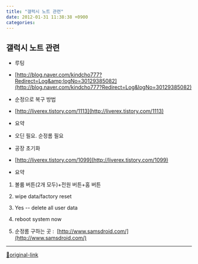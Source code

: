 ```yaml
---
title: "갤럭시 노트 관련"
date: 2012-01-31 11:38:38 +0900
categories: 
---
```

  

갤럭시 노트 관련
---------

- 루팅
- [http://blog.naver.com/kindcho777?Redirect=Log&amp;logNo=30129385082](http://blog.naver.com/kindcho777?Redirect=Log&logNo=30129385082)

- 순정으로 복구 방법
- [http://liverex.tistory.com/1113](http://liverex.tistory.com/1113)
- 요약
- 오딘 필요. 순정롬 필요



- 공장 초기화
- [http://liverex.tistory.com/1099](http://liverex.tistory.com/1099)
- 요약



1. 볼륨 버튼(2개 모두)+전원 버튼+홈 버튼
2. wipe data/factory reset
3. Yes -- delete all user data
4. reboot system now

4. 순정롬 구하는 곳 : 
[http://www.samsdroid.com/](http://www.samsdroid.com/)
  




***
[🔗original-link](http://www.mins01.com/mh/tech/read/756)
